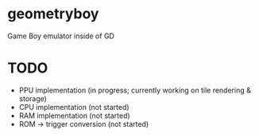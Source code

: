 # geometryboy
Game Boy emulator inside of GD

# TODO
- PPU implementation (in progress; currently working on tile rendering & storage)
- CPU implementation (not started)
- RAM implementation (not started)
- ROM -> trigger conversion (not started)
